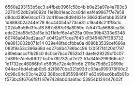 6560a293153b5ec3
a4fbeb3961c58c4b
b0e23a97e4a783c3
3270452db2a8092d
11e8b01eac2ca0dd
eaf4a9967f7e7e58
d8dcd280e0dcd173
2d410aec8d94621e
3662d5efbbb355f9
1d889302a244e179
8cc44054a773ce31
c19a48c21fff8c1c
202da8b56d3fca18
887e897e16a8059c
7c5470a5688fea3d
ede22da58c52a15e
b2f1dfcf6e4a525a
09ce39b4333e6348
60748a849ed2aae7
e04f2a1f7cea7643
d1345487ff383732
0e8813002b071d14
039e48fadcfbba0a
d086b3539cef666a
083f9a53c366a68d
ed27b8b4786bcc96
1205f7f4120df797
a80ebacccf1b28c0
8c0ce7bcd7852b2f
daefe29228cf0c07
2d891e7de5df6ff2
bc0b79f732cd2e22
51a3455299366cb2
1d1732ec46066fb1
e5605e72c4e9fc6b
2115e79d8c20699e
944ac4bd4ebab0b5
d2f8870ba321b93d
c03aa999078f00c2
0c98c94c03c4e202
388bcc88559846f7
e63b90ac6ba5b91b
f573bc8f6766f8f1
87e7428bb04a6fad
53954b124447602f
